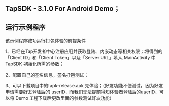 ## TapSDK - 3.1.0 For Android Demo；

## 运行示例程序

该示例程序成功运行打包体验的前提条件

1、已经在Tap开发者中心注册应用并获取登陆、内嵌动态等相关权限；将得到的「Client ID」和「Client Token」以及「Server URL」填入 MainActivity 中 TapSDK 初始化所需的参数；

2、配置自己的签名信息，签名打包测试；

3、可以下载项目中的 apk-release.apk 先体验；（好友功能不便测试，因为好友申请需要好友登陆后的 userID，而我们无法提前得知体验者登陆后的userID，可以将 Demo 工程下载后更改里面的参数测试好友功能）
 